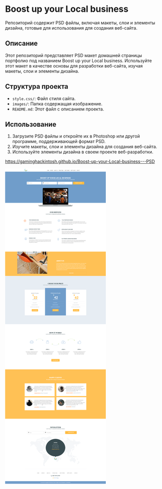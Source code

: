 # Boost up your Local business

Репозиторий содержит PSD файлы, включая макеты, слои и элементы дизайна, готовые для использования для создания веб-сайта.

## Описание

Этот репозиторий представляет PSD макет домашней страницы портфолио под названием Boost up your Local business. Используйте этот макет в качестве основы для разработки веб-сайта, изучая макеты, слои и элементы дизайна.

## Структура проекта

- `style.css/`: Файл стиля сайта.
- `images/`: Папка содержащая изображение.
- `README.md`: Этот файл с описанием проекта.

## Использование

1. Загрузите PSD файлы и откройте их в Photoshop или другой программе, поддерживающей формат PSD.
2. Изучите макеты, слои и элементы дизайна для создания веб-сайта.
3. Используйте элементы дизайна в своем проекте веб-разработки.

https://gaminghackintosh.github.io/Boost-up-your-Local-business---PSD

<img src="images/img.png">
